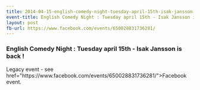 ```yaml
---
title: 2014-04-15-english-comedy-night-tuesday-april-15th-isak-jansson-is-back
event-title: English Comedy Night : Tuesday april 15th - Isak Jansson is back !
layout: post
fb-url: https://www.facebook.com/events/650028831736281/
---
```

<h3>English Comedy Night : Tuesday april 15th - Isak Jansson is back !</h3>
Legacy event - see <a> href="https://www.facebook.com/events/650028831736281/">Facebook event</a>.